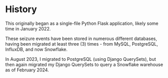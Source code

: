 # History

This originally began as a single-file Python Flask application, likely some
time in January 2022.

These seizure events have been stored in numerous different databases, having
been migrated at least three (3) times - from MySQL, PostgreSQL, InfluxDB, and
now Snowflake.

In August 2023, I migrated to PostgreSQL (using Django QuerySets), but then
again migrated my Django QuerySets to query a Snowflake warehouse as of
February 2024.
